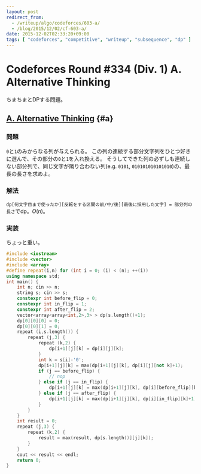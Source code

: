 ```yaml
---
layout: post
redirect_from:
  - /writeup/algo/codeforces/603-a/
  - /blog/2015/12/02/cf-603-a/
date: 2015-12-02T02:33:20+09:00
tags: [ "codeforces", "competitive", "writeup", "subsequence", "dp" ]
---
```


# Codeforces Round #334 (Div. 1) A. Alternative Thinking

ちまちまとDPする問題。

<!-- more -->

## [A. Alternative Thinking](http://codeforces.com/contest/603/problem/A) {#a}

### 問題

`0`と`1`のみからなる列が与えられる。
この列の連続する部分文字列をひとつ好きに選んで、その部分の`0`と`1`を入れ換える。
そうしてできた列の必ずしも連続しない部分列で、同じ文字が隣り合わない列(e.g. `0101`, `010101010101010`)の、最長の長さを求めよ。

### 解法

`dp[何文字目まで使ったか][反転をする区間の前/中/後][最後に採用した文字] = 部分列の長さ`でdp。$O(n)$。

### 実装

ちょっと重い。

``` c++
#include <iostream>
#include <vector>
#include <array>
#define repeat(i,n) for (int i = 0; (i) < (n); ++(i))
using namespace std;
int main() {
    int n; cin >> n;
    string s; cin >> s;
    constexpr int before_flip = 0;
    constexpr int in_flip = 1;
    constexpr int after_flip = 2;
    vector<array<array<int,2>,3> > dp(s.length()+1);
    dp[0][0][0] = 0;
    dp[0][0][1] = 0;
    repeat (i,s.length()) {
        repeat (j,3) {
            repeat (k,2) {
                dp[i+1][j][k] = dp[i][j][k];
            }
            int k = s[i]-'0';
            dp[i+1][j][k] = max(dp[i+1][j][k], dp[i][j][not k]+1);
            if (j == before_flip) {
                // nop
            } else if (j == in_flip) {
                dp[i+1][j][k] = max(dp[i+1][j][k], dp[i][before_flip][k]+1);
            } else if (j == after_flip) {
                dp[i+1][j][k] = max(dp[i+1][j][k], dp[i][in_flip][k]+1);
            }
        }
    }
    int result = 0;
    repeat (j,3) {
        repeat (k,2) {
            result = max(result, dp[s.length()][j][k]);
        }
    }
    cout << result << endl;
    return 0;
}
```
